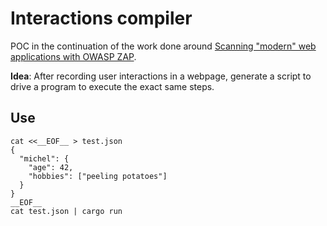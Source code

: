 # Interactions compiler

POC in the continuation of the work done around [Scanning "modern" web applications with OWASP ZAP](https://blog.xaviermaso.com/2018/10/01/Scanning-modern-web-applications-with-OWASP-ZAP.html).

**Idea**:
After recording user interactions in a webpage, generate a script to drive a program to execute the exact same steps.


## Use

```
cat <<__EOF__ > test.json
{
  "michel": {
    "age": 42,
    "hobbies": ["peeling potatoes"]
  }
}
__EOF__
cat test.json | cargo run
```
